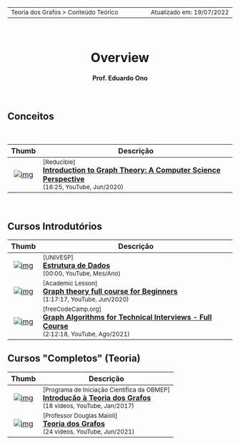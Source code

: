 <table>
<tr>
<td align="left" width="8000">
    <small>Teoria dos Grafos > Conteúdo Teórico</small>
</td>
<td align="right">
    <small>Atualizado&nbsp;em:&nbsp;19/07/2022</small>
</td>
</tr>
</table>

<br>

<h1 align="center">Overview</h1>

<h4 align="center">Prof. Eduardo Ono</h4>

<br>

## Conceitos

<br>

| Thumb | Descrição |
| :-: | --- |
| [![img](https://img.youtube.com/vi/LFKZLXVO-Dg/default.jpg)](https://www.youtube.com/watch?v=LFKZLXVO-Dg) | <sup>[Reducible]</sup><br>[__Introduction to Graph Theory: A Computer Science Perspective__](https://www.youtube.com/watch?v=LFKZLXVO-Dg)<br><sub>(16:25, YouTube, Jun/2020)</sub>

<br>

## Cursos Introdutórios

| Thumb | Descrição |
| :-: | --- |
| [![img](https://img.youtube.com/vi/MC0u4f334mI/default.jpg)](https://www.youtube.com/watch?v=MC0u4f334mI) | <sup>[UNIVESP]</sup><br>[__Estrutura de Dados__](https://www.youtube.com/watch?v=MC0u4f334mI)<br><sub>(00:00, YouTube, Mes/Ano)</sub>
| [![img](https://img.youtube.com/vi/sWsXBY19o8I/default.jpg)](https://www.youtube.com/watch?v=sWsXBY19o8I) | <sup>[Academic Lesson]</sup><br>[__Graph theory full course for Beginners__](https://www.youtube.com/watch?v=sWsXBY19o8I)<br><sub>(1:17:17, YouTube, Jun/2020)</sub>
| [![img](https://img.youtube.com/vi/tWVWeAqZ0WU/default.jpg)](https://www.youtube.com/watch?v=tWVWeAqZ0WU) | <sup>[freeCodeCamp.org]</sup><br>[__Graph Algorithms for Technical Interviews - Full Course__](https://www.youtube.com/watch?v=tWVWeAqZ0WU)<br><sub>(2:12:18, YouTube, Ago/2021)</sub>

## Cursos "Completos" (Teoria)

| Thumb| Descrição |
| :-: | --- |
| [![img](https://img.youtube.com/vi/Frmwdter-vQ/default.jpg)](https://www.youtube.com/watch?v=LFKZLXVO-Dg) | <sup>[Programa de Iniciação Cientifica da OBMEP]</sup><br>[__Introducão à Teoria dos Grafos__](https://www.youtube.com/playlist?list=PLrVGp617x0hAm90-7zQzbRsSOnN2Vbr-I)<br><sub>(18 vídeos, YouTube, Jan/2017)</sub>
| [![img](https://img.youtube.com/vi/T6yKp82k9vM/default.jpg)](https://www.youtube.com/playlist?list=PLrOyM49ctTx-xtyVeuO7ylclgXHd4ws9a) | <sup>[Professor Douglas Maioli]</sup><br>[__Teoria dos Grafos__](https://www.youtube.com/playlist?list=PLrOyM49ctTx-xtyVeuO7ylclgXHd4ws9a)<br><sub>(24 vídeos, YouTube, Jun/2021)</sub>

<br>
